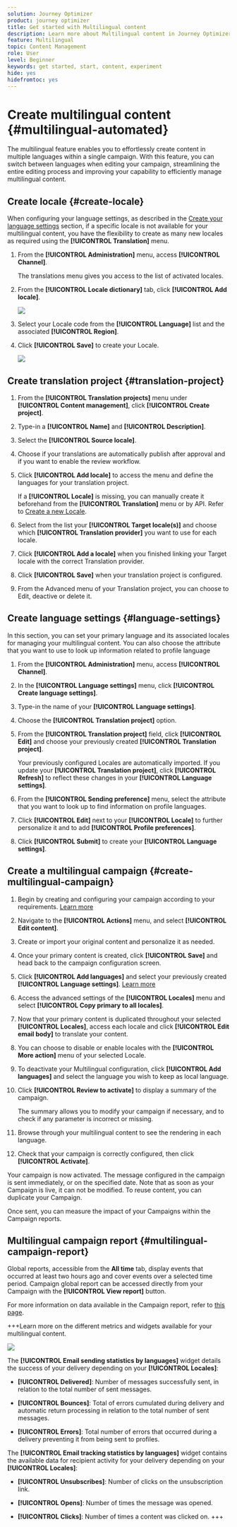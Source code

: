 ```yaml
---
solution: Journey Optimizer
product: journey optimizer
title: Get started with Multilingual content
description: Learn more about Multilingual content in Journey Optimizer
feature: Multilingual
topic: Content Management
role: User
level: Beginner
keywords: get started, start, content, experiment
hide: yes
hidefromtoc: yes
---
```

# Create multilingual content {#multilingual-automated}

The multilingual feature enables you to effortlessly create content in multiple languages within a single campaign. With this feature, you can switch between languages when editing your campaign, streamlining the entire editing process and improving your capability to efficiently manage multilingual content.

## Create locale {#create-locale}

When configuring your language settings, as described in the [Create your language settings](#language-settings) section, if a specific locale is not available for your multilingual content, you have the flexibility to create as many new locales as required using the **[!UICONTROL Translation]** menu.

1. From the **[!UICONTROL Administration]** menu, access **[!UICONTROL Channel]**.
    
    The translations menu gives you access to the list of activated locales.

1. From the **[!UICONTROL Locale dictionary]** tab, click **[!UICONTROL Add locale]**.

    ![](assets/locale_1.png)

1. Select your Locale code from the **[!UICONTROL Language]** list and the associated **[!UICONTROL Region]**.

1. Click **[!UICONTROL Save]** to create your Locale.

    ![](assets/locale_2.png)

## Create translation project {#translation-project}

1. From the **[!UICONTROL Translation projects]** menu under **[!UICONTROL Content management]**, click **[!UICONTROL Create project]**.

1. Type-in a **[!UICONTROL Name]** and **[!UICONTROL Description]**.

1. Select the **[!UICONTROL Source locale]**.

1. Choose if your translations are automatically publish after approval and if you want to enable the review workflow.

1. Click **[!UICONTROL Add locale]** to access the menu and define the languages for your translation project.

    If a **[!UICONTROL Locale]** is missing, you can manually create it beforehand from the **[!UICONTROL Translation]** menu or by API. Refer to [Create a new Locale](#create-locale).

1. Select from the list your **[!UICONTROL Target locale(s)]** and choose which **[!UICONTROL Translation provider]** you want to use for each locale.

1. Click **[!UICONTROL Add a locale]** when you finished linking your Target locale with the correct Translation provider. 

1. Click **[!UICONTROL Save]** when your translation project is configured.

1. From the Advanced menu of your Translation project, you can choose to Edit, deactive or delete it.

## Create language settings {#language-settings}

In this section, you can set your primary language and its associated locales for managing your multilingual content. You can also choose the attribute that you want to use to look up information related to profile language

1. From the **[!UICONTROL Administration]** menu, access **[!UICONTROL Channel]**.

1. In the **[!UICONTROL Language settings]** menu, click **[!UICONTROL Create language settings]**.

1. Type-in the name of your **[!UICONTROL Language settings]**.

1. Choose the **[!UICONTROL Translation project]** option.

1. From the **[!UICONTROL Translation project]** field, click **[!UICONTROL Edit]** and choose your previously created **[!UICONTROL Translation project]**. 

    Your previously configured Locales are automatically imported. If you update your **[!UICONTROL Translation project]**, click **[!UICONTROL Refresh]** to reflect these changes in your **[!UICONTROL Language settings]**.

1. From the **[!UICONTROL Sending preference]** menu, select the attribute that you want to look up to find information on profile languages.

1. Click **[!UICONTROL Edit]** next to your **[!UICONTROL Locale]** to further personalize it and to add **[!UICONTROL Profile preferences]**.

1. Click **[!UICONTROL Submit]** to create your **[!UICONTROL Language settings]**.

<!--
1. Access the **[!UICONTROL Channel surfaces]** menu and create a new channel surface or select an existing one.

1. In the **[!UICONTROL Header parameters]** section, select the **[!UICONTROL Enable multilingual]** option.

1. Select your **[!UICONTROL Locales dictionary]** and add as many as needed.
-->

## Create a multilingual campaign {#create-multilingual-campaign}

1. Begin by creating and configuring your campaign according to your requirements. [Learn more](../campaigns/create-campaign.md)

1. Navigate to the **[!UICONTROL Actions]** menu, and select **[!UICONTROL Edit content]**.

1. Create or import your original content and personalize it as needed.

1. Once your primary content is created, click **[!UICONTROL Save]** and head back to the campaign configuration screen.

1. Click **[!UICONTROL Add languages]** and select your previously created **[!UICONTROL Language settings]**. [Learn more](#create-language-settings)

1. Access the advanced settings of the **[!UICONTROL Locales]** menu and select **[!UICONTROL Copy primary to all locales]**.

1. Now that your primary content is duplicated throughout your selected  **[!UICONTROL Locales]**, access each locale and click **[!UICONTROL Edit email body]** to translate your content.

1. You can choose to disable or enable locales with the **[!UICONTROL More action]** menu of your selected Locale.

1. To deactivate your Multilingual configuration, click **[!UICONTROL Add languages]** and select the language you wish to keep as local language.

1. Click **[!UICONTROL Review to activate]** to display a summary of the campaign.

    The summary allows you to modify your campaign if necessary, and to check if any parameter is incorrect or missing.

1. Browse through your multilingual content to see the rendering in each language.

1. Check that your campaign is correctly configured, then click **[!UICONTROL Activate]**.

Your campaign is now activated. The message configured in the campaign is sent immediately, or on the specified date. Note that as soon as your Campaign is live, it can not be modified. To reuse content, you can duplicate your Campaign.

Once sent, you can measure the impact of your Campaigns within the Campaign reports.

## Multilingual campaign report {#multilingual-campaign-report}

Global reports, accessible from the **All time** tab, display events that occurred at least two hours ago and cover events over a selected time period. Campaign global report can be accessed directly from your Campaign with the **[!UICONTROL View report]** button.

For more information on data available in the Campaign report, refer to [this page](../reports/campaign-global-report.md).

+++Learn more on the different metrics and widgets available for your multilingual content.

![](assets/report_multilingual.png)

The **[!UICONTROL Email sending statistics by languages]** widget details the success of your delivery depending on your **[!UICONTROL Locales]**:

* **[!UICONTROL Delivered]**: Number of messages successfully sent, in relation to the total number of sent messages.

* **[!UICONTROL Bounces]**: Total of errors cumulated during delivery and automatic return processing in relation to the total number of sent messages.

* **[!UICONTROL Errors]**: Total number of errors that occurred during a delivery preventing it from being sent to profiles.

The **[!UICONTROL Email tracking statistics by languages]** widget contains the available data for recipient activity for your delivery depending on your **[!UICONTROL Locales]**:

* **[!UICONTROL Unsubscribes]**: Number of clicks on the unsubscription link.

* **[!UICONTROL Opens]**: Number of times the message was opened.

* **[!UICONTROL Clicks]**: Number of times a content was clicked on.
+++


<!--
# Create a multilingual journey {#create-multilingual-journey}

1. Create your journey with a Delivery and personalize your content as needed.
1. From your delivery action, click Edit content.
1. Click Add languages.


-->
